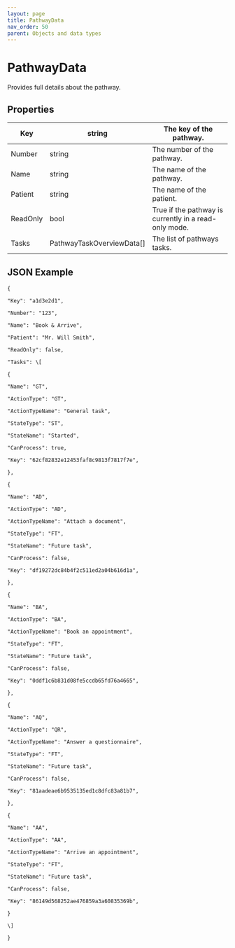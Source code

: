 ```yaml
---
layout: page
title: PathwayData
nav_order: 50
parent: Objects and data types
---
```


# PathwayData

Provides full details about the pathway.

## Properties

| Key | string | The key of the pathway. |
| --- | --- | --- |
| Number | string | The number of the pathway. |
| Name | string | The name of the pathway. |
| Patient | string | The name of the patient. |
| ReadOnly | bool | True if the pathway is currently in a read-only mode. |
| Tasks | PathwayTaskOverviewData\[\] | The list of pathways tasks. |

## JSON Example

```
{

"Key": "a1d3e2d1",

"Number": "123",

"Name": "Book & Arrive",

"Patient": "Mr. Will Smith",

"ReadOnly": false,

"Tasks": \[

{

"Name": "GT",

"ActionType": "GT",

"ActionTypeName": "General task",

"StateType": "ST",

"StateName": "Started",

"CanProcess": true,

"Key": "62cf82832e12453faf8c9813f7817f7e",

},

{

"Name": "AD",

"ActionType": "AD",

"ActionTypeName": "Attach a document",

"StateType": "FT",

"StateName": "Future task",

"CanProcess": false,

"Key": "df19272dc84b4f2c511ed2a04b616d1a",

},

{

"Name": "BA",

"ActionType": "BA",

"ActionTypeName": "Book an appointment",

"StateType": "FT",

"StateName": "Future task",

"CanProcess": false,

"Key": "0ddf1c6b831d08fe5ccdb65fd76a4665",

},

{

"Name": "AQ",

"ActionType": "QR",

"ActionTypeName": "Answer a questionnaire",

"StateType": "FT",

"StateName": "Future task",

"CanProcess": false,

"Key": "81aadeae6b9535135ed1c8dfc83a81b7",

},

{

"Name": "AA",

"ActionType": "AA",

"ActionTypeName": "Arrive an appointment",

"StateType": "FT",

"StateName": "Future task",

"CanProcess": false,

"Key": "86149d568252ae476859a3a60835369b",

}

\]

}
```
